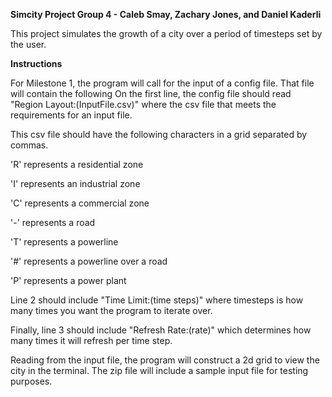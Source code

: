 **Simcity Project Group 4 - Caleb Smay, Zachary Jones, and Daniel Kaderli**

This project simulates the growth of a city over a period of timesteps set by the user.

__Instructions__

For Milestone 1, the program will call for the input of a config file. That file will contain the following
On the first line, the config file should read "Region Layout:(InputFile.csv)" where the csv file that meets the requirements for an input file.

This csv file should have the following characters in a grid separated by commas.

'R' represents a residential zone

'I' represents an industrial zone

'C' represents a commercial zone

'-' represents a road

'T' represents a powerline

'#' represents a powerline over a road

'P' represents a power plant

Line 2 should include "Time Limit:(time steps)" where timesteps is how many times you want the program to iterate over.

Finally, line 3 should include "Refresh Rate:(rate)" which determines how many times it will refresh per time step.

Reading from the input file, the program will construct a 2d grid to view the city in the terminal. The zip file will include a sample input file for testing purposes.
